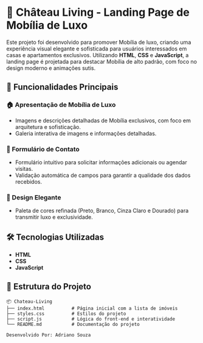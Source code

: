 # 🏡 Château Living - Landing Page de Mobília  de Luxo

Este projeto foi desenvolvido para promover Mobília de luxo, criando uma experiência visual elegante e sofisticada para usuários interessados em casas e apartamentos exclusivos. Utilizando **HTML**, **CSS** e **JavaScript**, a landing page é projetada para destacar Mobília de alto padrão, com foco no design moderno e animações sutis.

## 🚀 Funcionalidades Principais

### 🏠 Apresentação de Mobília de Luxo
- Imagens e descrições detalhadas de Mobília exclusivos, com foco em arquitetura e sofisticação.
- Galeria interativa de imagens e informações detalhadas.

### 💬 Formulário de Contato
- Formulário intuitivo para solicitar informações adicionais ou agendar visitas.
- Validação automática de campos para garantir a qualidade dos dados recebidos.

### 🎨 Design Elegante
- Paleta de cores refinada (Preto, Branco, Cinza Claro e Dourado) para transmitir luxo e exclusividade.

## 🛠️ Tecnologias Utilizadas
- **HTML**
- **CSS**
- **JavaScript**

## 📂 Estrutura do Projeto

```plaintext
📦 Chateau-Living  
├── index.html          # Página inicial com a lista de imóveis   
├── styles.css          # Estilos do projeto  
├── script.js           # Lógica do front-end e interatividade  
└── README.md           # Documentação do projeto  

Desenvolvido Por: Adriano Souza
